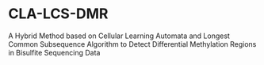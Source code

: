 # CLA-LCS-DMR
A Hybrid Method based on Cellular Learning Automata and Longest Common Subsequence Algorithm to Detect Differential Methylation Regions in Bisulfite Sequencing Data
